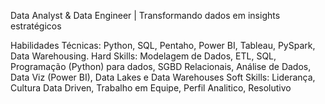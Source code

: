 Data Analyst & Data Engineer | Transformando dados em insights estratégicos

Habilidades Técnicas: Python, SQL, Pentaho, Power BI, Tableau, PySpark, Data Warehousing.
Hard Skills: Modelagem de Dados, ETL, SQL, Programação (Python) para dados, SGBD Relacionais, Análise de Dados, Data Viz (Power BI), Data Lakes e Data Warehouses
Soft Skills: Liderança, Cultura Data Driven, Trabalho em Equipe, Perfil Analitico, Resolutivo
<!---
andredinizia/andredinizia is a ✨ special ✨ repository because its `README.md` (this file) appears on your GitHub profile.
You can click the Preview link to take a look at your changes.
--->
